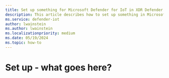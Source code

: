 ```yaml
---
title: Set up something for Microsoft Defender for IoT in XDR Defender portal
description: This article describes how to set up something in Microsoft Defender for IoT in XDR Defender portal
ms.service: defender-iot
author: lwainstein
ms.author: lwainstein
ms.localizationpriority: medium
ms.date: 05/19/2024
ms.topic: how-to
---
```


# Set up - what goes here?
